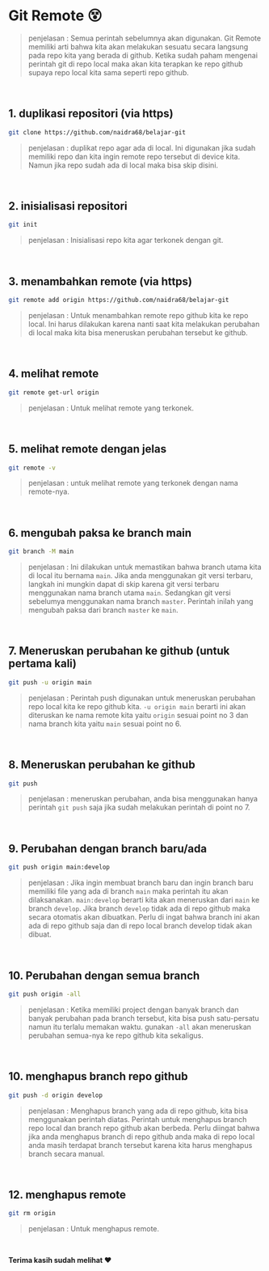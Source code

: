 # Git Remote :dizzy_face:

> penjelasan : Semua perintah sebelumnya akan digunakan. Git Remote memiliki arti bahwa kita akan melakukan sesuatu secara langsung pada repo kita yang berada di github. Ketika sudah paham mengenai perintah git di repo local maka akan kita terapkan ke repo github supaya repo local kita sama seperti repo github.

<br>

## 1. **duplikasi repositori (via https)**
```bash
git clone https://github.com/naidra68/belajar-git
```
> penjelasan : duplikat repo agar ada di local. Ini digunakan jika sudah memiliki repo dan kita ingin remote repo tersebut di device kita. Namun jika repo sudah ada di local maka bisa skip disini.
<br>

## 2. **inisialisasi repositori**
```bash
git init
```
> penjelasan : Inisialisasi repo kita agar terkonek dengan git.
<br>

## 3. **menambahkan remote (via https)**
```bash
git remote add origin https://github.com/naidra68/belajar-git
```
> penjelasan : Untuk menambahkan remote repo github kita ke repo local. Ini harus dilakukan karena nanti saat kita melakukan perubahan di local maka kita bisa meneruskan perubahan tersebut ke github.
<br>

## 4. **melihat remote**
```bash
git remote get-url origin
```
> penjelasan : Untuk melihat remote yang terkonek.
<br>

## 5. **melihat remote dengan jelas**
```bash
git remote -v
```
> penjelasan : untuk melihat remote yang terkonek dengan nama remote-nya.
<br>

## 6. **mengubah paksa ke branch main**
```bash
git branch -M main
```
> penjelasan : Ini dilakukan untuk memastikan bahwa branch utama kita di local itu bernama `main`. Jika anda menggunakan git versi terbaru, langkah ini mungkin dapat di skip karena git versi terbaru menggunakan nama branch utama `main`. Sedangkan git versi sebelumya menggunakan nama branch `master`. Perintah inilah yang mengubah paksa dari branch `master` ke `main`.
<br>

## 7. **Meneruskan perubahan ke github (untuk pertama kali)**
```bash
git push -u origin main
```
> penjelasan : Perintah push digunakan untuk meneruskan perubahan repo local kita ke repo github kita. `-u origin main` berarti ini akan diteruskan ke nama remote kita yaitu `origin` sesuai point no 3 dan nama branch kita yaitu `main` sesuai point no 6.
<br>

## 8. **Meneruskan perubahan ke github**
```bash
git push
```
> penjelasan : meneruskan perubahan, anda bisa menggunakan hanya perintah `git push` saja jika sudah melakukan perintah di point no 7.
<br>

## 9. **Perubahan dengan branch baru/ada**
```bash
git push origin main:develop
```
> penjelasan : Jika ingin membuat branch baru dan ingin branch baru memiliki file yang ada di branch `main` maka perintah itu akan dilaksanakan. `main:develop` berarti kita akan meneruskan dari `main` ke branch `develop`. Jika branch `develop` tidak ada di repo github maka secara otomatis akan dibuatkan. Perlu di ingat bahwa branch ini akan ada di repo github saja dan di repo local branch develop tidak akan dibuat.
<br>

## 10. **Perubahan dengan semua branch**
```bash
git push origin -all
```
> penjelasan : Ketika memiliki project dengan banyak branch dan banyak perubahan pada branch tersebut, kita bisa push satu-persatu namun itu terlalu memakan waktu. gunakan `-all` akan meneruskan perubahan semua-nya ke repo github kita sekaligus.
<br>

## 10. **menghapus branch repo github**
```bash
git push -d origin develop
```
> penjelasan : Menghapus branch yang ada di repo github, kita bisa menggunakan perintah diatas. Perintah untuk menghapus branch repo local dan branch repo github akan berbeda. Perlu diingat bahwa jika anda menghapus branch di repo github anda maka di repo local anda masih terdapat branch tersebut karena kita harus menghapus branch secara manual.
<br>

## 12. **menghapus remote**
```bash
git rm origin
```
> penjelasan : Untuk menghapus remote.
<br>

**Terima kasih sudah melihat :heart:**